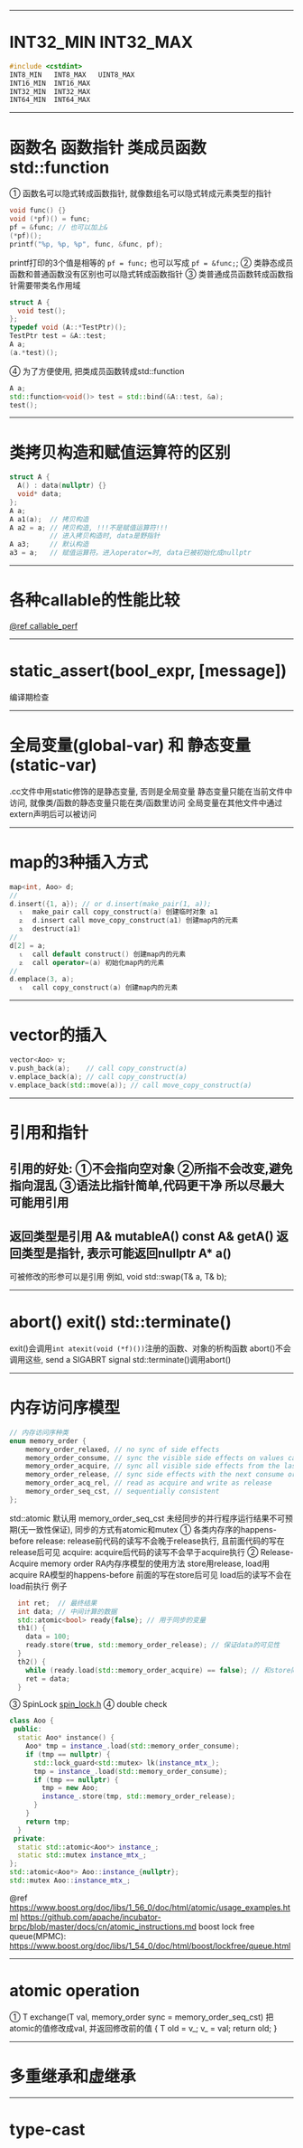 --------------------------------------------------------------------------------------------------------------
# INT32_MIN INT32_MAX
~~~c++
#include <cstdint>
INT8_MIN   INT8_MAX   UINT8_MAX
INT16_MIN  INT16_MAX
INT32_MIN  INT32_MAX
INT64_MIN  INT64_MAX
~~~


--------------------------------------------------------------------------------------------------------------
# 函数名 函数指针 类成员函数 std::function
① 函数名可以隐式转成函数指针, 就像数组名可以隐式转成元素类型的指针
~~~c++
void func() {}
void (*pf)() = func;
pf = &func; // 也可以加上&
(*pf)();
printf("%p, %p, %p", func, &func, pf);
~~~
printf打印的3个值是相等的
`pf = func;` 也可以写成 `pf = &func;`;
② 类静态成员函数和普通函数没有区别也可以隐式转成函数指针
③ 类普通成员函数转成函数指针需要带类名作用域
~~~c++
struct A {
  void test();
};
typedef void (A::*TestPtr)();
TestPtr test = &A::test;
A a;
(a.*test)();
~~~
④ 为了方便使用, 把类成员函数转成std::function
~~~c++
A a;
std::function<void()> test = std::bind(&A::test, &a);
test();
~~~


--------------------------------------------------------------------------------------------------------------
# 类拷贝构造和赋值运算符的区别
~~~c++
struct A {
  A() : data(nullptr) {}
  void* data;
};
A a;
A a1(a);  // 拷贝构造
A a2 = a; // 拷贝构造, !!!不是赋值运算符!!!
          // 进入拷贝构造时, data是野指针
A a3;     // 默认构造
a3 = a;   // 赋值运算符。进入operator=时, data已被初始化成nullptr
~~~


--------------------------------------------------------------------------------------------------------------
# 各种callable的性能比较
[@ref callable_perf](../../stl/functional.cc)


--------------------------------------------------------------------------------------------------------------
# static_assert(bool_expr, [message])
编译期检查


--------------------------------------------------------------------------------------------------------------
# 全局变量(global-var) 和 静态变量(static-var)
.cc文件中用static修饰的是静态变量, 否则是全局变量
静态变量只能在当前文件中访问, 就像类/函数的静态变量只能在类/函数里访问
全局变量在其他文件中通过extern声明后可以被访问


--------------------------------------------------------------------------------------------------------------
# map的3种插入方式
~~~c++
map<int, Aoo> d;
//
d.insert({1, a}); // or d.insert(make_pair(1, a));
  ⒈  make_pair call copy_construct(a) 创建临时对象 a1
  ⒉  d.insert call move_copy_construct(a1) 创建map内的元素
  ⒊  destruct(a1)
//
d[2] = a;
  ⒈  call default construct() 创建map内的元素
  ⒉  call operator=(a) 初始化map内的元素
//
d.emplace(3, a);
  ⒈  call copy_construct(a) 创建map内的元素
~~~


--------------------------------------------------------------------------------------------------------------
# vector的插入
~~~c++
vector<Aoo> v;
v.push_back(a);    // call copy_construct(a)
v.emplace_back(a); // call copy_construct(a)
v.emplace_back(std::move(a)); // call move_copy_construct(a)
~~~


--------------------------------------------------------------------------------------------------------------
# 引用和指针
引用的好处: ①不会指向空对象 ②所指不会改变,避免指向混乱 ③语法比指针简单,代码更干净
所以尽最大可能用引用
--
返回类型是引用
  A& mutableA()
  const A& getA()
返回类型是指针, 表示可能返回nullptr
  A* a()
--
可被修改的形参可以是引用
例如, void std::swap(T& a, T& b);


--------------------------------------------------------------------------------------------------------------
# abort() exit() std::terminate()
exit()会调用`int atexit(void (*f)())`注册的函数、对象的析构函数
abort()不会调用这些, send a SIGABRT signal
std::terminate()调用abort()


--------------------------------------------------------------------------------------------------------------
# 内存访问序模型
~~~c++
// 内存访问序种类
enum memory_order {
    memory_order_relaxed, // no sync of side effects
    memory_order_consume, // sync the visible side effects on values carrying dependencies from the last release or seq_cst
    memory_order_acquire, // sync all visible side effects from the last release or seq_cst
    memory_order_release, // sync side effects with the next consume or acquire
    memory_order_acq_rel, // read as acquire and write as release
    memory_order_seq_cst, // sequentially consistent
};
~~~
std::atomic 默认用 memory_order_seq_cst
未经同步的并行程序运行结果不可预期(无一致性保证), 同步的方式有atomic和mutex
① 各类内存序的happens-before
  release: release前代码的读写不会晚于release执行, 且前面代码的写在release后可见
  acquire: acquire后代码的读写不会早于acquire执行
② Release-Acquire memory order
RA内存序模型的使用方法
  store用release, load用acquire
RA模型的happens-before
  前面的写在store后可见
  load后的读写不会在load前执行
例子
~~~c++
  int ret;  // 最终结果
  int data; // 中间计算的数据
  std::atomic<bool> ready{false}; // 用于同步的变量
  th1() {
    data = 100;
    ready.store(true, std::memory_order_release); // 保证data的可见性
  }
  th2() {
    while (ready.load(std::memory_order_acquire) == false); // 和store同步
    ret = data;
  }
~~~
③ SpinLock
[spin_lock.h](../../util/spin_lock.h)
④ double check
~~~c++
class Aoo {
 public:
  static Aoo* instance() {
    Aoo* tmp = instance_.load(std::memory_order_consume);
    if (tmp == nullptr) {
      std::lock_guard<std::mutex> lk(instance_mtx_);
      tmp = instance_.load(std::memory_order_consume);
      if (tmp == nullptr) {
        tmp = new Aoo;
        instance_.store(tmp, std::memory_order_release);
      }
    }
    return tmp;
  }
 private:
  static std::atomic<Aoo*> instance_;
  static std::mutex instance_mtx_;
};
std::atomic<Aoo*> Aoo::instance_{nullptr};
std::mutex Aoo::instance_mtx_;
~~~
@ref
https://www.boost.org/doc/libs/1_56_0/doc/html/atomic/usage_examples.html
https://github.com/apache/incubator-brpc/blob/master/docs/cn/atomic_instructions.md
boost lock free queue(MPMC): https://www.boost.org/doc/libs/1_54_0/doc/html/boost/lockfree/queue.html


--------------------------------------------------------------------------------------------------------------
# atomic operation
① T exchange(T val, memory_order sync = memory_order_seq_cst)
  把atomic的值修改成val, 并返回修改前的值
  {
    T old = v_;
    v_ = val;
    return old;
  }


--------------------------------------------------------------------------------------------------------------
# 多重继承和虚继承


--------------------------------------------------------------------------------------------------------------
# type-cast